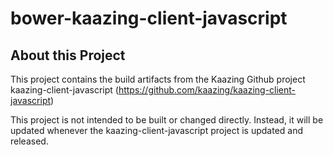 # bower-kaazing-client-javascript

## About this Project

This project contains the build artifacts from the Kaazing Github project kaazing-client-javascript (https://github.com/kaazing/kaazing-client-javascript) 

This project is not intended to be built or changed directly. Instead, it will be updated whenever the kaazing-client-javascript project is updated and released.
